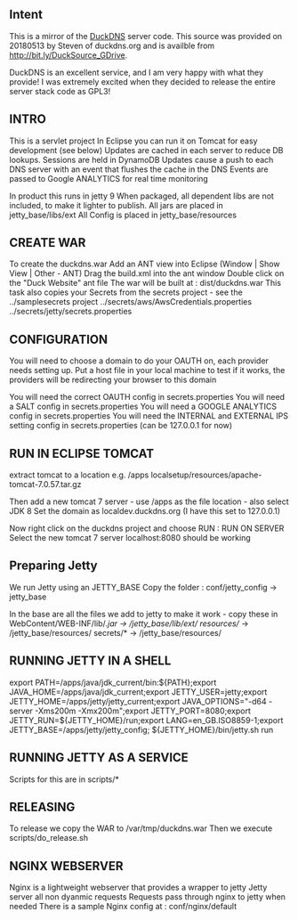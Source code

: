 ## Intent
This is a mirror of the [DuckDNS](https://www.duckdns.org/) server code. This source was provided on 20180513 by Steven of duckdns.org and is availble from http://bit.ly/DuckSource_GDrive.

DuckDNS is an excellent service, and I am very happy with what they provide! I was extremely excited when they decided to release the entire server stack code as GPL3!


## INTRO
This is a servlet project
In Eclipse you can run it on Tomcat for easy development (see below)
Updates are cached in each server to reduce DB lookups.
Sessions are held in DynamoDB
Updates cause a push to each DNS server with an event that flushes the cache in the DNS
Events are passed to Google ANALYTICS for real time monitoring

In product this runs in jetty 9
When packaged, all dependent libs are not included, to make it lighter to publish.
All jars are placed in jetty_base/libs/ext
All Config is placed in jetty_base/resources

## CREATE WAR
To create the duckdns.war
Add an ANT view into Eclipse (Window | Show View | Other - ANT)
Drag the build.xml into the ant window
Double click on the "Duck Website" ant file
The war will be built at : dist/duckdns.war
This task also copies your Secrets from the secrets project - see the ../samplesecrets project
../secrets/aws/AwsCredentials.properties
../secrets/jetty/secrets.properties

## CONFIGURATION
You will need to choose a domain to do your OAUTH on, each provider needs setting up.
Put a host file in your local machine to test if it works, the providers will be redirecting your browser to this domain

You will need the correct OAUTH config in secrets.properties
You will need a SALT config in secrets.properties
You will need a GOOGLE ANALYTICS config in secrets.properties
You will need the INTERNAL and EXTERNAL IPS setting config in secrets.properties (can be 127.0.0.1 for now)

## RUN IN ECLIPSE TOMCAT
extract tomcat to a location e.g. /apps
localsetup/resources/apache-tomcat-7.0.57.tar.gz

Then add a new tomcat 7 server - use /apps as the file location - also select JDK 8
Set the domain as localdev.duckdns.org (I have this set to 127.0.0.1)

Now right click on the duckdns project and choose RUN : RUN ON SERVER
Select the new tomcat 7 server
localhost:8080 should be working

## Preparing Jetty
We run Jetty using an JETTY_BASE
Copy the folder : conf/jetty_config -> jetty_base

In the base are all the files we add to jetty to make it work - copy these in 
WebContent/WEB-INF/lib/*.jar -> /jetty_base/lib/ext/
resources/* -> /jetty_base/resources/
secrets/* -> /jetty_base/resources/

## RUNNING JETTY IN A SHELL
export PATH=/apps/java/jdk_current/bin:${PATH};export JAVA_HOME=/apps/java/jdk_current;export JETTY_USER=jetty;export JETTY_HOME=/apps/jetty/jetty_current;export JAVA_OPTIONS="-d64 -server -Xms200m -Xmx200m";export JETTY_PORT=8080;export JETTY_RUN=${JETTY_HOME}/run;export LANG=en_GB.ISO8859-1;export JETTY_BASE=/apps/jetty/jetty_config; ${JETTY_HOME}/bin/jetty.sh run

## RUNNING JETTY AS A SERVICE
Scripts for this are in scripts/*

## RELEASING 
To release we copy the WAR to /var/tmp/duckdns.war
Then we execute
scripts/do_release.sh

## NGINX WEBSERVER
Nginx is a lightweight webserver that provides a wrapper to jetty
Jetty server all non dyanmic requests
Requests pass through nginx to jetty when needed
There is a sample Nginx config at : conf/nginx/default
